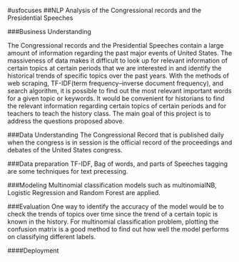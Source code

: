 #usfocuses
##NLP Analysis of the Congressional records and the Presidential Speeches

###Business Understanding

The Congressional records and the Presidential Speeches contain a large amount of information regarding the past major events of United States.   The massiveness of data makes it difficult to look up for relevant information of certain topics at certain periods that we are interested in and identify the historical trends of specific topics over the past years.  With the methods of web scraping, TF-IDF(term frequency–inverse document frequency), and search algorithm,  it is possible to find out the most relevant important words for a given topic or keywords. It would be convenient for historians to find the relevant information regarding certain topics of certain periods and for teachers to teach the history class. The main goal of this project is to address the questions proposed above.



###Data Understanding
The Congressional Record that is published daily when the congress is in session is the official record of the proceedings and debates of the United States congress.

###Data preparation
TF-IDF, Bag of words, and parts of Speeches tagging are some techniques for text precessing.

###Modeling 
Multinomial classification models such as multinomialNB, Logistic Regression and Random Forest are applied.

###Evaluation 
One way to identify the accuracy of the model would be to check the trends of topics over time since the trend of a certain topic is known in the history.
For multinomial classification problem, plotting the confusion matrix is a good method to find out how well the model performs on classifying different labels.

####Deployment 
